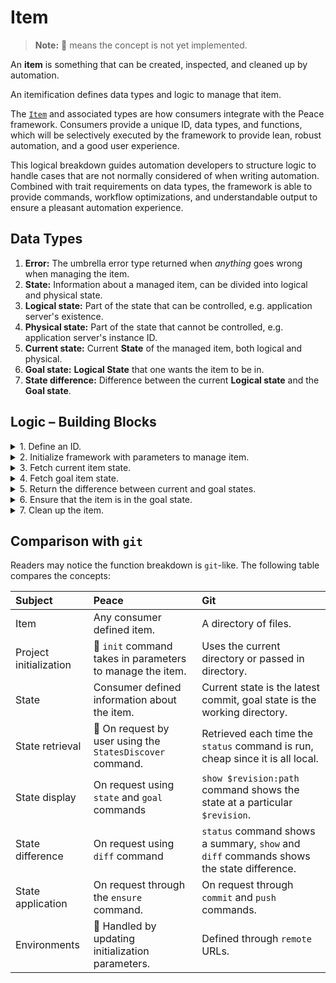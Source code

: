 # Item

> **Note:** 🚧 means the concept is not yet implemented.

An **item** is something that can be created, inspected, and cleaned up by automation.

An itemification defines data types and logic to manage that item.

The [`Item`][`Item`] and associated types are how consumers integrate with the Peace framework. Consumers provide a unique ID, data types, and functions, which will be selectively executed by the framework to provide lean, robust automation, and a good user experience.

This logical breakdown guides automation developers to structure logic to handle cases that are not normally considered of when writing automation. Combined with trait requirements on data types, the framework is able to provide commands, workflow optimizations, and understandable output to ensure a pleasant automation experience.


## Data Types

1. **Error:** The umbrella error type returned when *anything* goes wrong when managing the item.
2. **State:** Information about a managed item, can be divided into logical and physical state.
3. **Logical state:** Part of the state that can be controlled, e.g. application server's existence.
4. **Physical state:** Part of the state that cannot be controlled, e.g. application server's instance ID.
5. **Current state:** Current **State** of the managed item, both logical and physical.
6. **Goal state:** **Logical State** that one wants the item to be in.
7. **State difference:** Difference between the current **Logical state** and the **Goal state**.


## Logic &ndash; Building Blocks

<details>
<summary>1. Define an ID.</summary>
<div>

`Item::id`

Provide the framework with a unique ID for this item.

These are intended to be safe to use as file names, as well as avoid surprises, and so have been limited to alphanumeric characters and underscores, and cannot begin with a number. This is validated at compile time by using the `item_id!("..")` macro.

The examples in the `peace` repository will use `snake_case`, but the rules are flexible enough to accept `PascalCase` or `camelCase` if that is preferred.

### Examples

* Item that manages a file download: `"download"`.
* Item that manages a server: `"server_existence"`.

</div>
</details>

<details>
<summary>2. Initialize framework with parameters to manage item.</summary>
<div>

`Item::setup`

*🚧 parameters are passed in for each command*

<!-- We should take in a serializable type for initialization. Serializable because it will allow the item to be initialized on a separate host. -->

Provide the framework with enough information to begin managing the item.

This function also instantiates the data types referenced by this `Item` into the `Resources` map.

### Examples

* Item that manages a file download:

	Required parameters are the URL to download from, and the destination file path.

* Item that manages a server:

	Required parameters are the base image ID to launch the server with, and hardware specs.

</div>
</details>

<details>
<summary>3. Fetch current item state.</summary>
<div>

`Item::state_current`

This may not necessarily be a cheap function, for example if it needs to make web requests that take seconds to complete.

### Examples

* Item that manages a file download:

	Current state is checking a file's existence and contents.

* Item that manages a server:

	Current state is checking a server's existence and its base image ID.

</div>
</details>

<details>
<summary>4. Fetch goal item state.</summary>
<div>

`Item::StateGoalFn`

This may not necessarily be a cheap function, for example if it needs to make web requests that take seconds to complete.

### Examples

* Item that manages a file download:

	Goal state is file metadata retrieved from a remote server.

* Item that manages a server:

	Goal state is one server exists with the specified the base image ID.

</div>
</details>

<details>
<summary>5. Return the difference between current and goal states.</summary>
<div>

`Item::StateDiffFn`

It is important that both the `from` and `to` are shown for values that have changed, and values that have not changed or are not relevant, are not returned.

### Examples

* Item that manages a file download:

	State difference is a change from a file that does not exist, to a file with contents `"abc"`.

* Item that manages a server:

	State difference is a change from a non-existent server, to a server exists with the specified the base image ID.

</div>
</details>

<details>
<summary>6. Ensure that the item is in the goal state.</summary>
<div>

Transforms the current state to the goal state.

1. `check`: Returns whether `exec` needs to be run to transform the current state into the goal state.
2. `exec`: Actual logic to transform the current state to the goal state.
3. `exec_dry`: Dry-run transform of the current state to the goal state.

	Like `exec`, but all interactions with external services, or writes to the file system should be substituted with mocks.

</div>
</details>

<details>
<summary>7. Clean up the item.</summary>
<div>

Cleans up the item from existence.

1. `check`: Returns whether `exec` needs to be run to clean up the item.
2. `exec`: Actual logic to clean up the item.
3. `exec_dry`: Dry-run clean up of the item.

</div>
</details>


## Comparison with `git`

Readers may notice the function breakdown is `git`-like. The following table compares the concepts:

| Subject                | Peace                                                    | Git                                                                                      |
|:-----------------------|:---------------------------------------------------------|:-----------------------------------------------------------------------------------------|
| Item                   | Any consumer defined item.                               | A directory of files.                                                                    |
| Project initialization | 🚧 `init` command takes in parameters to manage the item. | Uses the current directory or passed in directory.                                       |
| State                  | Consumer defined information about the item.             | Current state is the latest commit, goal state is the working directory.              |
| State retrieval        | 🚧 On request by user using the `StatesDiscover` command. | Retrieved each time the `status` command is run, cheap since it is all local.            |
| State display          | On request using `state` and `goal` commands          | `show $revision:path` command shows the state at a particular `$revision`.               |
| State difference       | On request using `diff` command                          | `status` command shows a summary, `show` and `diff` commands shows the state difference. |
| State application      | On request through the `ensure` command.                 | On request through `commit` and `push` commands.                                         |
| Environments           | 🚧 Handled by updating initialization parameters.         | Defined through `remote` URLs.                                                           |



[`Item`]: https://docs.rs/peace_cfg/latest/peace_cfg/trait.Item.html
